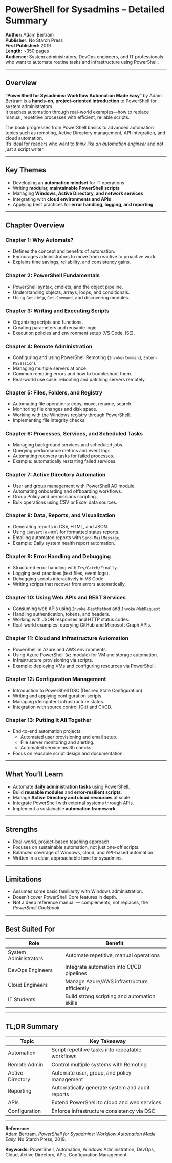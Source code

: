 # PowerShell for Sysadmins – Detailed Summary

**Author:** Adam Bertram  
**Publisher:** No Starch Press  
**First Published:** 2019  
**Length:** ~350 pages  
**Audience:** System administrators, DevOps engineers, and IT professionals who want to automate routine tasks and infrastructure using PowerShell.

---

## Overview

“**PowerShell for Sysadmins: Workflow Automation Made Easy**” by Adam Bertram is a **hands-on, project-oriented introduction** to PowerShell for system administrators.  
It teaches automation through real-world examples—how to replace manual, repetitive processes with efficient, reliable scripts.

The book progresses from PowerShell basics to advanced automation topics such as remoting, Active Directory management, API integration, and cloud automation.  
It’s ideal for readers who want to *think like an automation engineer* and not just a script writer.

---

## Key Themes

- Developing an **automation mindset** for IT operations  
- Writing **modular, maintainable PowerShell scripts**  
- Managing **Windows, Active Directory, and network services**  
- Integrating with **cloud environments and APIs**  
- Applying best practices for **error handling, logging, and reporting**

---

## Chapter Overview

### **Chapter 1: Why Automate?**
- Defines the concept and benefits of automation.  
- Encourages administrators to move from reactive to proactive work.  
- Explains time savings, reliability, and consistency gains.

### **Chapter 2: PowerShell Fundamentals**
- PowerShell syntax, cmdlets, and the object pipeline.  
- Understanding objects, arrays, loops, and conditionals.  
- Using `Get-Help`, `Get-Command`, and discovering modules.

### **Chapter 3: Writing and Executing Scripts**
- Organizing scripts and functions.  
- Creating parameters and reusable logic.  
- Execution policies and environment setup (VS Code, ISE).

### **Chapter 4: Remote Administration**
- Configuring and using PowerShell Remoting (`Invoke-Command`, `Enter-PSSession`).  
- Managing multiple servers at once.  
- Common remoting errors and how to troubleshoot them.  
- Real-world use case: rebooting and patching servers remotely.

### **Chapter 5: Files, Folders, and Registry**
- Automating file operations: copy, move, rename, search.  
- Monitoring file changes and disk space.  
- Working with the Windows registry through PowerShell.  
- Implementing file integrity checks.

### **Chapter 6: Processes, Services, and Scheduled Tasks**
- Managing background services and scheduled jobs.  
- Querying performance metrics and event logs.  
- Automating recovery tasks for failed processes.  
- Example: automatically restarting failed services.

### **Chapter 7: Active Directory Automation**
- User and group management with PowerShell AD module.  
- Automating onboarding and offboarding workflows.  
- Group Policy and permissions scripting.  
- Bulk operations using CSV or Excel data sources.

### **Chapter 8: Data, Reports, and Visualization**
- Generating reports in CSV, HTML, and JSON.  
- Using `ConvertTo-Html` for formatted status reports.  
- Emailing automated reports with `Send-MailMessage`.  
- Example: Daily system health report automation.

### **Chapter 9: Error Handling and Debugging**
- Structured error handling with `Try/Catch/Finally`.  
- Logging best practices (text files, event logs).  
- Debugging scripts interactively in VS Code.  
- Writing scripts that recover from errors automatically.

### **Chapter 10: Using Web APIs and REST Services**
- Consuming web APIs using `Invoke-RestMethod` and `Invoke-WebRequest`.  
- Handling authentication, tokens, and headers.  
- Working with JSON responses and HTTP status codes.  
- Real-world examples: querying GitHub and Microsoft Graph APIs.

### **Chapter 11: Cloud and Infrastructure Automation**
- PowerShell in Azure and AWS environments.  
- Using Azure PowerShell (`Az` module) for VM and storage automation.  
- Infrastructure provisioning via scripts.  
- Example: deploying VMs and configuring resources via PowerShell.

### **Chapter 12: Configuration Management**
- Introduction to PowerShell DSC (Desired State Configuration).  
- Writing and applying configuration scripts.  
- Managing idempotent infrastructure states.  
- Integration with source control (Git) and CI/CD.

### **Chapter 13: Putting It All Together**
- End-to-end automation projects:  
  - Automated user provisioning and email setup.  
  - File server monitoring and alerting.  
  - Automated service health checks.  
- Focus on reusable script design and documentation.

---

## What You’ll Learn

- Automate **daily administration tasks** using PowerShell.  
- Build **reusable modules** and **error-resilient scripts**.  
- Manage **Active Directory and cloud resources** at scale.  
- Integrate PowerShell with external systems through APIs.  
- Implement a sustainable **automation framework**.

---

## Strengths

- Real-world, project-based teaching approach.  
- Focuses on sustainable automation, not just one-off scripts.  
- Balanced coverage of Windows, cloud, and API-based automation.  
- Written in a clear, approachable tone for sysadmins.

---

## Limitations

- Assumes some basic familiarity with Windows administration.  
- Doesn’t cover PowerShell Core features in depth.  
- Not a deep reference manual — complements, not replaces, the *PowerShell Cookbook*.

---

## Best Suited For

| Role | Benefit |
|------|----------|
| System Administrators | Automate repetitive, manual operations |
| DevOps Engineers | Integrate automation into CI/CD pipelines |
| Cloud Engineers | Manage Azure/AWS infrastructure efficiently |
| IT Students | Build strong scripting and automation skills |

---

## TL;DR Summary

| Topic | Key Takeaway |
|--------|--------------|
| Automation | Script repetitive tasks into repeatable workflows |
| Remote Admin | Control multiple systems with Remoting |
| Active Directory | Automate user, group, and policy management |
| Reporting | Automatically generate system and audit reports |
| APIs | Extend PowerShell to cloud and web services |
| Configuration | Enforce infrastructure consistency via DSC |

---

**Reference:**  
Adam Bertram. *PowerShell for Sysadmins: Workflow Automation Made Easy.* No Starch Press, 2019.

**Keywords:** PowerShell, Automation, Windows Administration, DevOps, Cloud, Active Directory, APIs, Configuration Management

